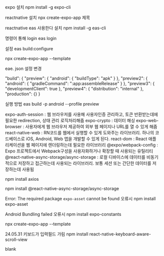expo 설치
npm install -g expo-cli

reactnative 설치 
npx create-expo-app 제목

reactnative eas 사용한다 설치 
npm install -g eas-cli

명령어 통해 login 
eas login

설정
eas build:configure

npx create-expo-app --template


eae. json 설정 변경

  "build": {
    "preview": {
      "android": {
        "buildType": "apk"
      }
    },
    "preview2": {
      "android": {
        "gradleCommand": ":app:assembleRelease"
      }
    },
    "preview3": {
      "developmentClient": true
    },
    "preview4": {
      "distribution": "internal"
    },
    "production": {}
  }

실행 방법
eas build -p android --profile preview


expo-auth-session : 웹 브라우저를 사용해 사용자인증 관리하고, 토큰 반환받는데에 필요한 redirection, 상태 관리 로직처리해줌
expo-crypto : 데이터 해싱
expo-web-browser : 사용자에게 웹 브라우저 제공하여 외부 웹 페이지나 URL를 열 수 있게 해줌
react-native-web : RN코드를 웹에서 실행할 수 있게 도와주는 라이브러리. 하나의 코드베이스로 iOS, Android, Web 앱을 개발할 수 있게 된다.
react-dom : React 애플리케이션을 웹 페이지에 렌더링하는데 필요한 라이브러리
@expo/webpack-config : Expo 프로젝트에서 Webpack구성을 사용자화하거나 확장할 때 사용되는 유틸리티
@react-native-async-storage/async-storage : 로컬 디바이스에 데이터를 비동기적으로 저장하고 접근하는데 사용되는 라이브러리. 보통 세션 또는 간단한 데이터를 저장하는데 사용됨

npm install axios

npm install @react-native-async-storage/async-storage

Error: The required package `expo-asset` cannot be found 오류시
npm install expo-asset

Android Bundling failed 오류시
npm install expo-constants

npx create-expo-app --template

24.05.31 키보드가 입력필드 가림
npm install react-native-keyboard-aware-scroll-view

blank